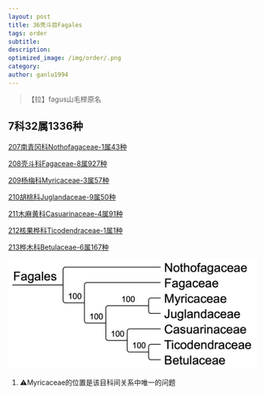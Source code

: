 ```yaml
---
layout: post
title: 36壳斗目Fagales
tags: order    
subtitle: 
description: 
optimized_image: /img/order/.png
category: 
author: ganlu1994  
---
```


> 【拉】fagus山毛榉原名

## 7科32属1336种

[207南青冈科Nothofagaceae-1属43种](https://ganlu1994.github.io/207南青冈科Nothofagaceae/)

[208壳斗科Fagaceae-8属927种](https://ganlu1994.github.io/208壳斗科Fagaceae/)

[209杨梅科Myricaceae-3属57种](https://ganlu1994.github.io/209杨梅科Myricaceae/)

[210胡桃科Juglandaceae-9属50种](https://ganlu1994.github.io/210胡桃科Juglandaceae/)

[211木麻黄科Casuarinaceae-4属91种](https://ganlu1994.github.io/211木麻黄科Casuarinaceae/)

[212核果桦科Ticodendraceae-1属1种](https://ganlu1994.github.io/212核果桦科Ticodendraceae/)

[213桦木科Betulaceae-6属167种](https://ganlu1994.github.io/213桦木科Betulaceae/)


![](/img/phylo/64-36壳斗目.png)

1. ⚠️Myricaceae的位置是该目科间关系中唯一的问题